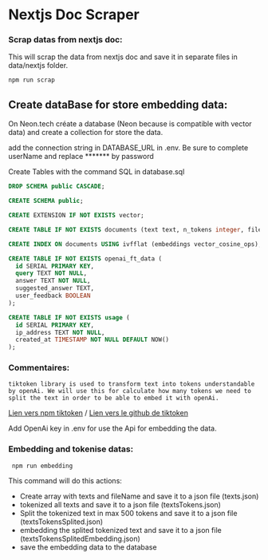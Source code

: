 # Nextjs Doc Scraper

### Scrap datas from nextjs doc:

This will scrap the data from nextjs doc and save it in separate files in data/nextjs folder.

```terminal
npm run scrap
```

## Create dataBase for store embedding data:

On Neon.tech créate a database (Neon because is compatible with vector data) and create a collection for store the data.

add the connection string in DATABASE_URL in .env. Be sure to complete userName and replace \*\*\*\*\*\*\* by password

Create Tables with the command SQL in database.sql

```sql
DROP SCHEMA public CASCADE;

CREATE SCHEMA public;

CREATE EXTENSION IF NOT EXISTS vector;

CREATE TABLE IF NOT EXISTS documents (text text, n_tokens integer, file_path text, embeddings vector(1536));

CREATE INDEX ON documents USING ivfflat (embeddings vector_cosine_ops);

CREATE TABLE IF NOT EXISTS openai_ft_data (
  id SERIAL PRIMARY KEY,
  query TEXT NOT NULL,
  answer TEXT NOT NULL,
  suggested_answer TEXT,
  user_feedback BOOLEAN
);

CREATE TABLE IF NOT EXISTS usage (
  id SERIAL PRIMARY KEY,
  ip_address TEXT NOT NULL,
  created_at TIMESTAMP NOT NULL DEFAULT NOW()
);
```

### Commentaires:

```comment
tiktoken library is used to transform text into tokens understandable by openAi. We will use this for calculate how many tokens we need to split the text in order to be able to embed it with openAi.
```

[Lien vers npm tiktoken](https://www.npmjs.com/package/@dqbd/tiktoken#nextjs) / [Lien vers le github de tiktoken](https://github.com/dqbd/tiktoken/blob/main/js/README.md)

Add OpenAi key in .env for use the Api for embedding the data.

### Embedding and tokenise datas:

```terminal
 npm run embedding
```

This command will do this actions:

- Create array with texts and fileName and save it to a json file (texts.json)
- tokenized all texts and save it to a json file (textsTokens.json)
- Split the tokenized text in max 500 tokens and save it to a json file (textsTokensSplited.json)
- embedding the splited tokenized text and save it to a json file (textsTokensSplitedEmbedding.json)
- save the embedding data to the database
